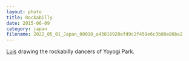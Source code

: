 ```yaml
---
layout: photo
title: Rockabilly
date: 2015-06-09
category: japan
filename: 2022_05_01_Japan_00010_a43816920efd9c2f459e6c3b80e86ba2
---
```

[Luis](https://www.luismendo.com) drawing the rockabilly dancers of Yoyogi Park.
